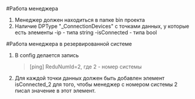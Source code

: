 #Работа менеджера
1. Менеджер должен находиться в папке bin проекта
2. Наличие DPType "_ConnectionDevices" с точками данных, у которые есть элементы 
-ip - типа string
-isConnected - типа bool 

#Работа менеджера в резервированной системе
1. В config делается запись 
	>\[ping]
	>ReduNumId=2, где 2 - номер системы
2. Для каждой точки данных должен быть добавлен элемент isConnected_2 для того, чтобы менеджер с номером системы 2 писал значение в этот элемент.